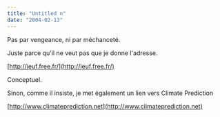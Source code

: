 ```yaml
---
title: "Untitled n"
date: "2004-02-13"
---
```


Pas par vengeance, ni par méchanceté.

Juste parce qu'il ne veut pas que je donne l'adresse.

[http://jeuf.free.fr/](http://jeuf.free.fr/)

Conceptuel.

Sinon, comme il insiste, je met également un lien vers Climate Prediction

[http://www.climateprediction.net](http://www.climateprediction.net)
